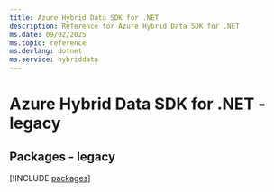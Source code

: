 ```yaml
---
title: Azure Hybrid Data SDK for .NET
description: Reference for Azure Hybrid Data SDK for .NET
ms.date: 09/02/2025
ms.topic: reference
ms.devlang: dotnet
ms.service: hybriddata
---
```

# Azure Hybrid Data SDK for .NET - legacy
## Packages - legacy
[!INCLUDE [packages](hybrid-data-index.md)]